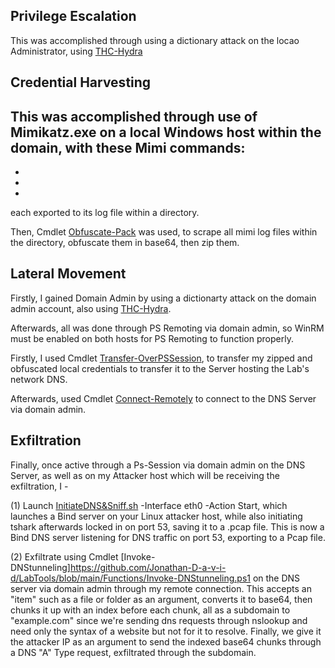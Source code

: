 ## Privilege Escalation
This was accomplished through using a dictionary attack on the locao Administrator, using
[THC-Hydra](https://github.com/vanhauser-thc/thc-hydra)

## Credential Harvesting
This was accomplished through use of Mimikatz.exe on a local Windows host within the domain, with 
these Mimi commands:
-
-
-
-
each exported to its log file within a directory.

Then, Cmdlet [Obfuscate-Pack](https://github.com/Jonathan-D-a-v-i-d/LabTools/blob/main/Functions/Obfuscate-Pack.ps1) was used, 
to scrape all mimi log files within the directory, obfuscate them in base64, then zip them.


## Lateral Movement
Firstly, I gained Domain Admin by using a dictionarty attack on the domain admin account, also using [THC-Hydra](https://github.com/vanhauser-thc/thc-hydra).


Afterwards, all was done through PS Remoting via domain admin, so WinRM must be enabled on both hosts for PS Remoting
to function properly. 

Firstly, I used Cmdlet [Transfer-OverPSSession](https://github.com/Jonathan-D-a-v-i-d/LabTools/blob/main/Functions/Transfer-OverPSSession.ps1), 
to transfer my zipped and obfuscated local credentials to transfer it to the Server hosting the Lab's network DNS.

Afterwards, used Cmdlet [Connect-Remotely](https://github.com/Jonathan-D-a-v-i-d/LabTools/blob/main/Functions/Connect-Remotely.ps1) to connect
to the DNS Server via domain admin.



## Exfiltration
Finally, once active through a Ps-Session via domain admin on the DNS Server, as well as on my 
Attacker host which will be receiving the exfiltration, I -


(1) Launch [InitiateDNS&Sniff.sh](https://github.com/Jonathan-D-a-v-i-d/Cyber-Bash/blob/main/InitiateDNS%26Sniff.sh) -Interface eth0 -Action Start, 
which launches a Bind server on your Linux attacker host, while also initiating tshark afterwards locked in on port 53, saving it to a .pcap file. 
This is now a Bind DNS server listening for DNS traffic on port 53, exporting to a Pcap file.

(2) Exfiltrate using Cmdlet [Invoke-DNStunneling]https://github.com/Jonathan-D-a-v-i-d/LabTools/blob/main/Functions/Invoke-DNStunneling.ps1 on the 
DNS server via domain admin through my remote connection. This accepts an "item" such as a file or folder as an argument, converts it to base64, 
then chunks it up with an index before each chunk, all as a subdomain to "example.com" since we're sending dns requests through nslookup and 
need only the syntax of a website but not for it to resolve. Finally, we give it the attacker IP as an argument to send the indexed base64 chunks 
through a DNS "A" Type request, exfiltrated through the subdomain.



